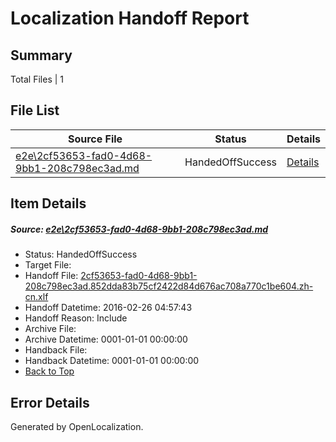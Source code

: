 # <a name='report-top'></a> Localization Handoff Report

## Summary
 Total Files | 1

## File List
 Source File | Status | Details 
 ----------- | ------ | ------- 
 [e2e\2cf53653-fad0-4d68-9bb1-208c798ec3ad.md](https://github.com/OpenLocalizationTest/oltest/blob/62ff95d134f7a5ad91f5129fdb62b14914703f49/e2e/2cf53653-fad0-4d68-9bb1-208c798ec3ad.md) | HandedOffSuccess | [Details](#306e3adeda6711b625e915d59f1591bf2d5270313)

## Item Details
##### <a name='306e3adeda6711b625e915d59f1591bf2d5270313'></a> Source: [e2e\2cf53653-fad0-4d68-9bb1-208c798ec3ad.md](https://github.com/OpenLocalizationTest/oltest/blob/62ff95d134f7a5ad91f5129fdb62b14914703f49/e2e/2cf53653-fad0-4d68-9bb1-208c798ec3ad.md)
* Status: HandedOffSuccess
* Target File: 
* Handoff File: [2cf53653-fad0-4d68-9bb1-208c798ec3ad.852dda83b75cf2422d84d676ac708a770c1be604.zh-cn.xlf](https://github.com/OpenLocalizationTestOrg/olhandoff/blob/630f5c620c63521eb08f7d9f80766f101d4dfc89/ol-handoff/OpenLocalizationTestOrg/oltest.zh-cn/terryjin/ht/2cf53653-fad0-4d68-9bb1-208c798ec3ad.852dda83b75cf2422d84d676ac708a770c1be604.zh-cn.xlf)
* Handoff Datetime: 2016-02-26 04:57:43
* Handoff Reason: Include
* Archive File: 
* Archive Datetime: 0001-01-01 00:00:00
* Handback File: 
* Handback Datetime: 0001-01-01 00:00:00
* [Back to Top](#report-top)


## Error Details

Generated by OpenLocalization.
